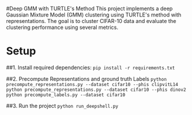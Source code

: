 #Deep GMM with TURTLE's Method
This project implements a deep Gaussian Mixture Model (GMM) clustering using TURTLE's method with representations.  The goal is to cluster CIFAR-10 data and evaluate the clustering performance using several metrics.
# Setup
##1. Install required dependencies:
```pip install -r requirements.txt```

##2. Precompute Representations and ground truth Labels
```python precompute_representations.py --dataset cifar10 --phis clipvitL14```
```python precompute_representations.py --dataset cifar10 --phis dinov2```
```python precompute_labels.py --dataset cifar10```

##3. Run the project
```python run_deepshell.py```
